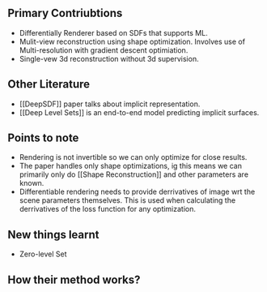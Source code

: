 ## Primary Contriubtions
- Differentially Renderer based on SDFs that supports ML.
- Mulit-view reconstruction using shape optimization. Involves use of Multi-resolution with gradient descent optimiation.
- Single-vew 3d reconstruction without 3d supervision.

## Other Literature
- [[DeepSDF]] paper talks about implicit representation.
- [[Deep Level Sets]] is an end-to-end model predicting implicit surfaces.

## Points to note
- Rendering is not invertible so we can only optimize for close results.
- The paper handles only shape optimizations, ig this means we can primarily only do [[Shape Reconstruction]] and other parameters are known.
- Differentiable rendering needs to provide derrivatives of image wrt the scene parameters themselves. This is used when calculating the derrivatives of the loss function for any optimization.

## New things learnt
- Zero-level Set

## How their method works?
